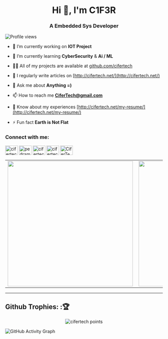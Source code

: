 <h1 align="center">Hi 👋, I'm C1F3R</h1>
<h3 align="center">A Embedded Sys Developer</h3>

![Profile views](https://gpvc.arturio.dev/cifertech)

- 🔭 I’m currently working on **IOT Project**

- 🌱 I’m currently learning **CyberSecurity** & **Ai / ML**

- 👨‍💻 All of my projects are available at [github.com/cifertech](github.com/cifertech)

- 📝 I regularly write articles on [http://cifertech.net/](http://cifertech.net/)

- 💬 Ask me about **Anything =)**

- 📫 How to reach me **CiferTech@gmail.com**

- 📄 Know about my experiences [http://cifertech.net/my-resume/](http://cifertech.net/my-resume/)

- ⚡ Fun fact **Earth is Not Flat**


<h3 align="left">Connect with me:</h3>
<p align="left">
<a href="https://twitter.com/cifertech1" target="blank"><img align="center" src="https://cdn.jsdelivr.net/npm/simple-icons@3.0.1/icons/twitter.svg" alt="cifertech1" height="30" width="40" /></a>
<a href="https://linkedin.com/in/pedramgoharian" target="blank"><img align="center" src="https://cdn.jsdelivr.net/npm/simple-icons@3.0.1/icons/linkedin.svg" alt="pedramgoharian" height="30" width="40" /></a>
<a href="https://instagram.com/cifertech" target="blank"><img align="center" src="https://cdn.jsdelivr.net/npm/simple-icons@3.0.1/icons/instagram.svg" alt="cifertech" height="30" width="40" /></a>
<a href="https://www.youtube.com/c/cifertech" target="blank"><img align="center" src="https://cdn.jsdelivr.net/npm/simple-icons@3.0.1/icons/youtube.svg" alt="cifertech" height="30" width="40" /></a>
<a href="https://discord.gg/CiferTech#1012" target="blank"><img align="center" src="https://cdn.jsdelivr.net/npm/simple-icons@3.0.1/icons/discord.svg" alt="CiferTech#1012" height="30" width="40" /></a>
</p>

    
<center>
    <table>
        <tr>
            <td>
                <img width="400px" align="left" src="https://github-readme-stats.vercel.app/api?username=cifertech&show_icons=true&theme=react&hide_border=true" />
            </td>
            <td>
                <img width="400px" align="left" src="http://github-readme-streak-stats.herokuapp.com?user=cifertech&theme=react&hide_border=true" />
            </td>
        </tr>
    </table>
</center>  

---

## Github Trophies: :🏆️

<p align="center">
    <img src="https://github-profile-trophy.vercel.app/?username=cifertech&theme=nord&hide_border=true&no-frame=true&row=1&column=7" alt="cifertech points"/>
</p>


![GitHub Activity Graph](https://activity-graph.herokuapp.com/graph?username=cifertech&theme=react-dark)  
